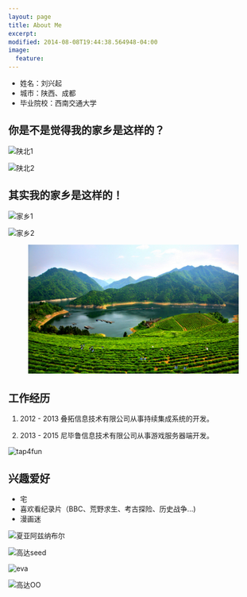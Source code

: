 ```yaml
---
layout: page
title: About Me
excerpt:
modified: 2014-08-08T19:44:38.564948-04:00
image:
  feature:
---
```




* 姓名：刘兴起
* 城市：陕西、成都
* 毕业院校：西南交通大学

## 你是不是觉得我的家乡是这样的？

![陕北1](http://bbs.cpanet.cn/data/attachment/forum/201503/08/110754l9egq99h9zocpprn.jpg)

![陕北2](http://pic.baike.soso.com/p/20140512/20140512155736-881359583.jpg)

## 其实我的家乡是这样的！

![家乡1](http://www.sanqinyou.com/uploadfiles/2014-03-12/20140312_212931_269.jpg)

![家乡2](http://imgsrc.baidu.com/forum/pic/item/8ad4b31c8701a18b227748df9e2f07082938fe86.jpg)

<figure>
    <img src="/images/myhome.png">
    <figcaption></figcaption>
</figure>

## 工作经历

1. 2012 - 2013 叠拓信息技术有限公司从事持续集成系统的开发。

2. 2013 - 2015 尼毕鲁信息技术有限公司从事游戏服务器端开发。

![tap4fun](http://hackcracks.com/wp-content/uploads/2013/06/spartan-logo.jpg)

## 兴趣爱好

* 宅
* 喜欢看纪录片（BBC、荒野求生、考古探险、历史战争...)
* 漫画迷

![夏亚阿兹纳布尔](http://qingwaka.com/uploadfiles/otherpic/120301120435.jpg)

![高达seed](http://hiphotos.baidu.com/oo%D5%BD%B7%E3oo/pic/item/5198e625bb43fe03d5074277.jpg)

![eva](http://a.hiphotos.baidu.com/zhidao/pic/item/6d81800a19d8bc3e81a44f36838ba61ea9d34599.jpg)

![高达OO](http://i1.ce.cn/comic/dmmt/bz/200810/13/W020081013556144059934.jpg)